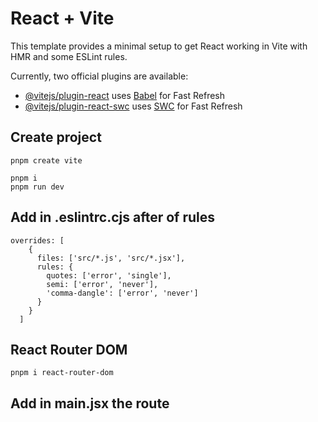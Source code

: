 # React + Vite

This template provides a minimal setup to get React working in Vite with HMR and some ESLint rules.

Currently, two official plugins are available:

- [@vitejs/plugin-react](https://github.com/vitejs/vite-plugin-react/blob/main/packages/plugin-react/README.md) uses [Babel](https://babeljs.io/) for Fast Refresh
- [@vitejs/plugin-react-swc](https://github.com/vitejs/vite-plugin-react-swc) uses [SWC](https://swc.rs/) for Fast Refresh

## Create project
```
pnpm create vite
```
```
pnpm i
pnpm run dev
```
## Add in .eslintrc.cjs after of rules
```
overrides: [
    {
      files: ['src/*.js', 'src/*.jsx'],
      rules: {
        quotes: ['error', 'single'],
        semi: ['error', 'never'],
        'comma-dangle': ['error', 'never']
      }
    }
  ]
```
## React Router DOM
```
pnpm i react-router-dom
```
## Add in main.jsx the route